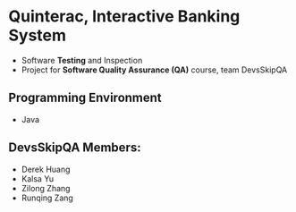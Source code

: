 # Quinterac, Interactive Banking System
- Software **Testing** and Inspection
- Project for **Software Quality Assurance (QA)** course, team DevsSkipQA

Programming Environment
--------------------------
- Java

DevsSkipQA Members:
--------------------------
- Derek Huang
- Kalsa Yu
- Zilong Zhang
- Runqing Zang

